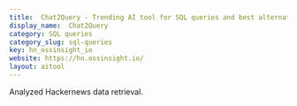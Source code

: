 ```yaml
---
title:  Chat2Query - Trending AI tool for SQL queries and best alternatives
display_name:  Chat2Query
category: SQL queries
category_slug: sql-queries
key: hn_ossinsight_io
website: https://hn.ossinsight.io/
layout: aitool
---
```


Analyzed Hackernews data retrieval.
